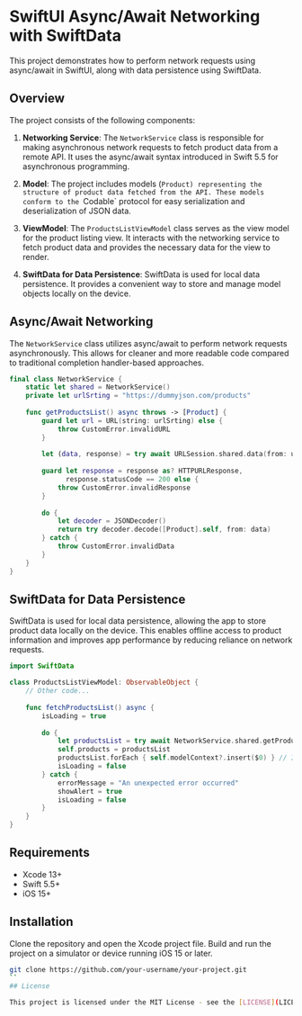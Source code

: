 # SwiftUI Async/Await Networking with SwiftData

This project demonstrates how to perform network requests using async/await in SwiftUI, along with data persistence using SwiftData.

## Overview

The project consists of the following components:

1. **Networking Service**: The `NetworkService` class is responsible for making asynchronous network requests to fetch product data from a remote API. It uses the async/await syntax introduced in Swift 5.5 for asynchronous programming.

2. **Model**: The project includes models (`Product) representing the structure of product data fetched from the API. These models conform to the `Codable` protocol for easy serialization and deserialization of JSON data.

3. **ViewModel**: The `ProductsListViewModel` class serves as the view model for the product listing view. It interacts with the networking service to fetch product data and provides the necessary data for the view to render.

4. **SwiftData for Data Persistence**: SwiftData is used for local data persistence. It provides a convenient way to store and manage model objects locally on the device.

## Async/Await Networking

The `NetworkService` class utilizes async/await to perform network requests asynchronously. This allows for cleaner and more readable code compared to traditional completion handler-based approaches.

```swift
final class NetworkService {
    static let shared = NetworkService()
    private let urlSrting = "https://dummyjson.com/products"
    
    func getProductsList() async throws -> [Product] {
        guard let url = URL(string: urlSrting) else {
            throw CustomError.invalidURL
        }
        
        let (data, response) = try await URLSession.shared.data(from: url)
        
        guard let response = response as? HTTPURLResponse,
              response.statusCode == 200 else {
            throw CustomError.invalidResponse
        }
        
        do {
            let decoder = JSONDecoder()
            return try decoder.decode([Product].self, from: data)
        } catch {
            throw CustomError.invalidData
        }
    }
}
```
## SwiftData for Data Persistence

SwiftData is used for local data persistence, allowing the app to store product data locally on the device. This enables offline access to product information and improves app performance by reducing reliance on network requests.

```swift
import SwiftData

class ProductsListViewModel: ObservableObject {
    // Other code...
    
    func fetchProductsList() async {
        isLoading = true
        
        do {
            let productsList = try await NetworkService.shared.getProductsList()
            self.products = productsList
            productsList.forEach { self.modelContext?.insert($0) } // Insert fetched products into local database
            isLoading = false
        } catch {
            errorMessage = "An unexpected error occurred"
            showAlert = true
            isLoading = false
        }
    }
}
```
## Requirements

- Xcode 13+
- Swift 5.5+
- iOS 15+

## Installation

Clone the repository and open the Xcode project file. Build and run the project on a simulator or device running iOS 15 or later.

```bash
git clone https://github.com/your-username/your-project.git
``
## License

This project is licensed under the MIT License - see the [LICENSE](LICENSE) file for details.
